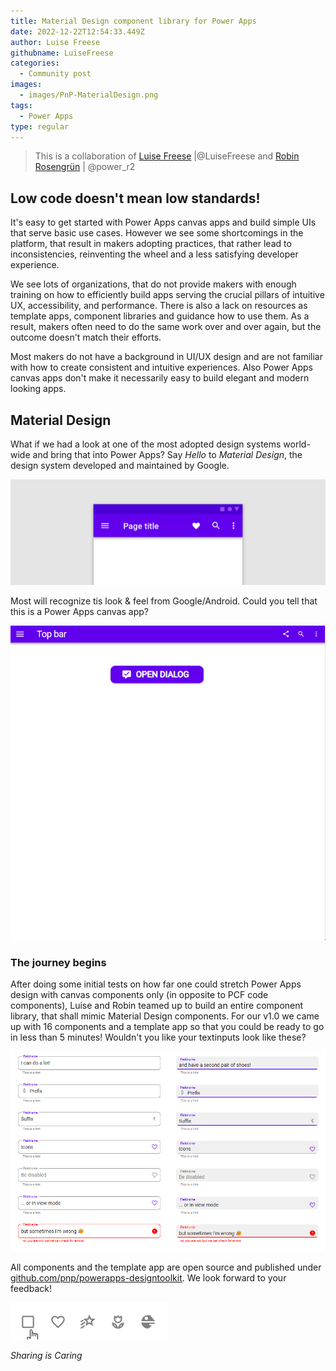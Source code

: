 ```yaml
---
title: Material Design component library for Power Apps
date: 2022-12-22T12:54:33.449Z
author: Luise Freese
githubname: LuiseFreese
categories:
  - Community post
images:
  - images/PnP-MaterialDesign.png
tags:
  - Power Apps
type: regular
---
```


> This is a collaboration of [Luise Freese](https://twitter.com/LuiseFreese) |@LuiseFreese and [Robin Rosengrün](https://twitter.com/power_r2) | @power_r2

## Low code doesn't mean low standards!

It's easy to get started with Power Apps canvas apps and build simple UIs that serve basic use cases. However we see some shortcomings in the platform, that result in makers adopting practices, that rather lead to inconsistencies, reinventing the wheel and a less satisfying developer experience. 

We see lots of organizations, that do not provide makers with enough training on how to efficiently build apps serving the crucial pillars of intuitive UX, accessibility, and performance. There is also a lack on resources as template apps, component libraries and guidance how to use them. As a result, makers often need to do the same work over and over again, but the outcome doesn't match their efforts.

Most makers do not have a background in UI/UX design and are not familiar with how to create consistent and intuitive experiences. Also Power Apps canvas apps don't make it necessarily easy to build elegant and modern looking apps. 

## Material Design

What if we had a look at one of the most adopted design systems world-wide and bring that into Power Apps? Say *Hello* to *Material Design*, the design system developed and maintained by Google. 

![app bar](images/appbar.png)

Most will recognize tis look & feel from Google/Android. Could you tell that this is a Power Apps canvas app? 

![dialog](images/cmp_MD_dialog.gif)

### The journey begins

After doing some initial tests on how far one could stretch Power Apps design with canvas components only (in opposite to PCF code components), Luise and Robin teamed up to build an entire component library, that shall mimic Material Design components. For our v1.0 we came up with 16 components and a template app so that you could be ready to go in less than 5 minutes! Wouldn't you like your textinputs look like these?

![Textinput component](images/cmp_MD_textInputExamples.png)

All components and the template app are open source and published under [github.com/pnp/powerapps-designtoolkit](https://github.com/pnp/powerapps-designtoolkit). We look forward to your feedback!

![checkbox](images/cmp_MD_Checkbox.gif)

*Sharing is Caring*



